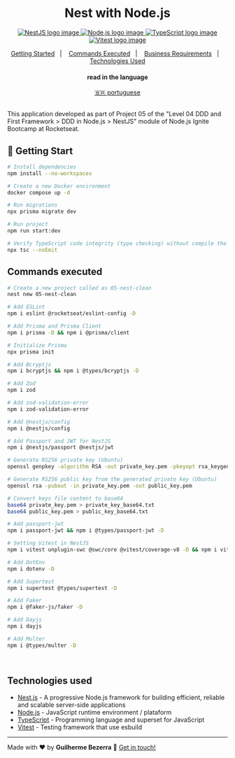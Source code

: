 <h1 align="center">
    <br>
    Nest with Node.js
</h1>

<p align="center">
  <a href="https://nestjs.com">
    <img alt="NestJS logo image" src="https://img.shields.io/badge/nestjs-v10.0.0-20232A?style=flat&logo=nestjs&logoColor=white">
  </a>

  <a href="https://nodejs.org">
    <img alt="Node.js logo image" src="https://img.shields.io/badge/node.js-v20.16.0-43853D?style=flat&logo=node.js&logoColor=white&labelColor=43853D&color=5a5a5a">
  </a>

  <a href="https://www.typescriptlang.org">
    <img alt="TypeScript logo image" src="https://img.shields.io/badge/typescript-007acc?style=flat&logo=typescript&logoColor=white">
  </a>

  <a href="https://vitest.dev" alt="Vitest - Testing framework that use esbuild">
    <img alt="Vitest logo image" src="https://img.shields.io/badge/Vitest-FFA116?style=flat&logo=vitest&logoColor=white"  />
  </a>
</p>

<p align="center">
    <a href="#start" alt="Getting Started">Getting Started</a>&nbsp;&nbsp;&nbsp;|&nbsp;&nbsp;&nbsp;
    <a href="#commands" alt="Commands executed">Commands Executed</a>&nbsp;&nbsp;&nbsp;|&nbsp;&nbsp;&nbsp;
    <a href="#business" alt="Business requirements">Business Requirements</a>&nbsp;&nbsp;&nbsp;|&nbsp;&nbsp;&nbsp;
    <a href="#technologies" alt="Technologies used">Technologies Used</a>
</p>

<div align="center">
  <h4 align="center">read in the language</h4>
  <a href="https://github.com/gbdsantos/ignite/blob/master/nodejs/05-nest-clean/README.pt-BR.md" hreflang="pt-br" alt="pt-br">🇧🇷 portuguese
  </a>
</div>

<br>

This application developed as part of Project 05 of the "Level 04 DDD and First Framework > DDD in Node.js > NestJS" module of Node.js Ignite Bootcamp at Rocketseat.

## 🚀 Getting Start <a name = "start"></a>

```bash
# Install dependencies
npm install --no-workspaces

# Create a new Docker environment
docker compose up -d

# Run migrations
npx prisma migrate dev

# Run project
npm run start:dev

# Verify TypeScript code integrity (type checking) without compile the code (OPTIONAL)
npx tsc --noEmit
```

## Commands executed <a name = "commands"></a>

```bash
# Create a new project called as 05-nest-clean
nest new 05-nest-clean

# Add ESLint
npm i eslint @rocketseat/eslint-config -D

# Add Prisma and Prisma Client
npm i prisma -D && npm i @prisma/client

# Initialize Prisma
npx prisma init

# Add Bcryptjs
npm i bcryptjs && npm i @types/bcryptjs -D

# Add Zod
npm i zod

# Add zod-validation-error
npm i zod-validation-error

# Add @nestjs/config
npm i @nestjs/config

# Add Passport and JWT for NestJS
npm i @nestjs/passport @nestjs/jwt

# Generate RS256 private key (Ubuntu)
openssl genpkey -algorithm RSA -out private_key.pem -pkeyopt rsa_keygen_bits:2048

# Generate RS256 public key from the generated private key (Ubuntu)
openssl rsa -pubout -in private_key.pem -out public_key.pem

# Convert keys file content to base64
base64 private_key.pem > private_key_base64.txt
base64 public_key.pem > public_key_base64.txt

# Add passport-jwt
npm i passport-jwt && npm i @types/passport-jwt -D

# Setting Vitest in NestJS
npm i vitest unplugin-swc @swc/core @vitest/coverage-v8 -D && npm i vite-tsconfig-paths -D

# Add DotEnv
npm i dotenv -D

# Add Supertest
npm i supertest @types/supertest -D

# Add Faker
npm i @faker-js/faker -D

# Add Dayjs
npm i dayjs

# Add Multer
npm i @types/multer -D
```

<br>

## Technologies used <a name="technologies"></a>

- [Nest.js](https://nestjs.com "A progressive Node.js framework for building efficient, reliable and scalable server-side applications.") - A progressive Node.js framework for building efficient, reliable and scalable server-side applications
- [Node.js](https://nodejs.org "Node.js") - JavaScript runtime environment / plataform
- [TypeScript](https://www.typescriptlang.org "TypeScript") - Programming language and superset for JavaScript
- [Vitest](https://vitest.dev "Vitest - Testing framework that use esbuild") - Testing framework that use esbuild

---

Made with ♥ by **Guilherme Bezerra** 👋 [Get in touch!](https://www.linkedin.com/in/gbdsantos)
